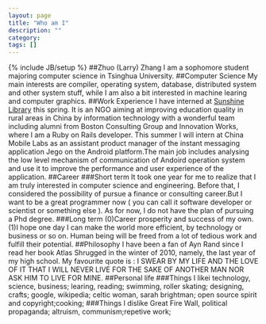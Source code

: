 ```yaml
---
layout: page
title: "Who am I"
description: ""
category: 
tags: []
---
```

{% include JB/setup %}
##Zhuo (Larry) Zhang
I am a sophomore student majoring computer science in Tsinghua University.
##Computer Science
My main interests are compiler, operating system, database, distributed system and other system stuff, while I am also a bit interested in machine learing and computer graphics.
##Work Experience
I have interned at [Sunshine Library](www.sunshine-library.org) this spring. It is an NGO aiming at improving education quality in rural areas in China by information technology with a wonderful team including alumni from Boston Consulting Group and Innovation Works, where I am a Ruby on Rails developer.
This summer I will intern at China Mobile Labs as an assistant product manager of the instant messaging application Jego on the Android platform.The main job includes analysing the low level mechanism of communication of Andoird operation system and use it to improve the performance and user experience of the application.
##Career
###Short term
It took one year for me to realize that I am truly interested in computer science and engineering. Before that, I considered the possibility of pursue a finance or consulting career.But I want to be a great programmer now ( you can call it software developer or scientist or something else ). As for now, I do not have the plan of pursuing a Phd degree.
###Long term
(0)Career prosperity and success of my own.
(1)I hope one day I can make the world more efficient, by technology or business or so on. Human being will be freed from a lot of tedious work and fulfill their potential.
##Philosophy
I have been a fan of Ayn Rand since I read her book Atlas Shrugged in the winter of 2010, namely, the last year of my high school. My favourite quote is : I SWEAR BY MY LIFE AND THE LOVE OF IT THAT I WILL NEVER LIVE FOR THE SAKE OF ANOTHER MAN NOR ASK HIM TO LIVE FOR MINE.
##Personal life
###Things I likei
technology, science, business; learing, reading; swimming, roller skating; designing, crafts; google, wikipedia; celtic woman, sarah brightman; open source spirit and copyright;cooking;
###Things I dislike
Great Fire Wall, political propaganda; altruism, communism;repetive work;
